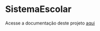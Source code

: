 # SistemaEscolar
 
Acesse a documentação deste projeto <a href="https://gabrielyandrade.github.io/SistemaEscolar/doc/package-summary.html">aqui</a>
